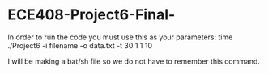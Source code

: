 # ECE408-Project6-Final-

In order to run the code you must use this as your parameters:
time ./Project6 -i filename -o data.txt -t 30 1 1 10

I will be making a bat/sh file so we do not have to remember this command.

